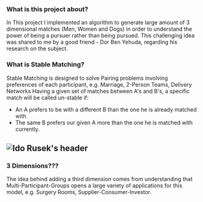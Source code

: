 ### What is this project about?
In This project I implemented an algorithm to generate large amount of 3 dimensional matches (Men, Women and Dogs) in order to understand the power of being a pursuer rather than being pursued.
This challenging idea was shared to me by a good friend - Dor Ben Yehuda, regarding his research on the subject.

### What is Stable Matching?
Stable Matching is designed to solve Pairing problems involving preferences of each participant, e.g. Marriage, 2-Person Teams, Delivery Networks
Having a given set of matches between A's and B's, a specific match will be called un-stable if:
* An A prefers to be with a different B than the one he is already matched with
* The same B prefers our given A more than the one he is matched with currently.
## ![Ido Rusek's header](https://github.com/iRusek/3DStableMatching/blob/main/images/Explanation.png)

### 3 Dimensions???
The idea behind adding a third dimension comes from understanding that Multi-Participant-Groups opens a large variety of applications for this model, e.g. Surgery Rooms, Supplier-Consumer-Investor.